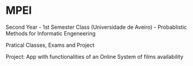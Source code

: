 # MPEI
Second Year - 1st Semester Class (Universidade de Aveiro) - Probablistic Methods for Informatic Engeneering


​Pratical Classes, Exams and Project

Project: App with functionalities of an Online System of films availability
